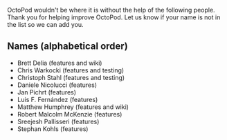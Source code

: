 OctoPod wouldn't be where it is without the help of the following people. Thank you for helping improve OctoPod. Let us know if your name is not in the list so we can add you.

## Names (alphabetical order)

* Brett Delia (features and wiki)
* Chris Warkocki (features and testing)
* Christoph Stahl (features and testing)
* Daniele Nicolucci (features)
* Jan Pichrt (features)
* Luis F. Fernández (features)
* Matthew Humphrey (features and wiki)
* Robert Malcolm McKenzie (features)
* Sreejesh Pallisseri (features)
* Stephan Kohls (features)
